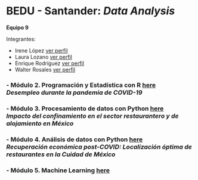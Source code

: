 # BEDU - Santander: *Data Analysis*

**Equipo 9**

Integrantes:
- Irene López [ver perfil](https://www.linkedin.com/in/irene-lopez-rodriguez/)
- Laura Lozano [ver perfil](https://www.linkedin.com/in/laura-lozano-bautista/)
- Enrique Rodríguez [ver perfil](https://www.linkedin.com/in/enrique-rodriguez97/)
- Walter Rosales [ver perfil]()

### - Módulo 2. Programación y Estadística con R [here](R/) <br /> *Desempleo durante la pandemia de COVID-19*

### - Módulo 3. Procesamiento de datos con Python [here](Python/) <br /> *Impacto del confinamiento en el sector restaurantero y de alojamiento en México*

### - Módulo 4. Análisis de datos con Python [here](AD_Python/) <br /> *Recuperación económica post-COVID: Localización óptima de restaurantes en la Cuidad de México*

### - Módulo 5. Machine Learning [here]()
